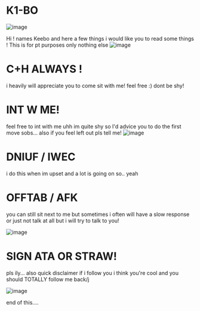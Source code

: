# K1-BO
![image](https://github.com/user-attachments/assets/56608a25-41fd-4cc7-82f0-b6c9949d263c)

Hi ! names Keebo and here a few things i would like you to read some things ! 
This is for pt purposes only nothing else
![image](https://github.com/user-attachments/assets/3c5b79dc-37c8-40b0-9241-5f199b1b59ce)
# C+H ALWAYS ! 
i heavily will appreciate you to come sit with me! feel free :) dont be shy! 
# INT W ME! 
feel free to int with me uhh im quite shy so I'd advice you to do the first move sobs...
also if you feel left out pls tell me! 
![image](https://github.com/user-attachments/assets/c34ca35f-3478-436a-8394-42ac208dd5f6)
# DNIUF / IWEC
i do this when im upset and a lot is going on so.. yeah
# OFFTAB / AFK
you can still sit next to me but sometimes i often will have a slow response or just not talk at all but i will try to talk to you! 

![image](https://github.com/user-attachments/assets/34377d11-6872-4bfc-ab69-beac571e9685)
# SIGN ATA OR STRAW!
pls ily... 
also quick disclaimer if i follow you i think you're cool and you should TOTALLY follow me back/j

 
 
![image](https://github.com/user-attachments/assets/8c99baca-4886-4749-b2cb-f0af143fdd13)

end of this.... 
